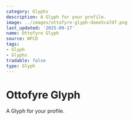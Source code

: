```yaml
---
category: Glyphs
description: A Glyph for your profile.
image: ../images/ottofyre-glyph-daee5ca7d7.png
last_updated: '2025-09-17'
name: Ottofyre Glyph
source: WFCD
tags:
- Glyph
- Glyphs
tradable: false
type: Glyph
---
```


# Ottofyre Glyph

A Glyph for your profile.

